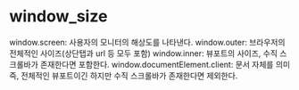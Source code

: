# window_size
window.screen: 사용자의 모니터의 해상도를 나타낸다.
window.outer: 브라우저의 전체적인 사이즈(상단탭과 url 등 모두 포함)
window.inner: 뷰포트의 사이즈, 수직 스크롤바가 존재한다면 포함한다.
window.documentElement.client: 문서 자체를 의미 즉, 전체적인 뷰포트이긴 하지만 수직 스크롤바가 존재한다면 제외한다.
